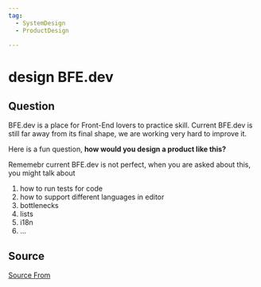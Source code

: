 ```yaml
---
tag:
  - SystemDesign
  - ProductDesign

---
```

  
# design BFE.dev

## Question
BFE.dev is a place for Front-End lovers to practice skill. Current BFE.dev is still far away from its final shape, we are working very hard to improve it.

Here is a fun question, **how would you design a product like this?**

Rememebr current BFE.dev is not perfect, when you are asked about this, you might talk about

1.  how to run tests for code
2.  how to support different languages in editor
3.  bottlenecks
4.  lists
5.  i18n
6.  ...




##  Source
[Source From](https://bigfrontend.dev/design/design-BFE-dev)

  